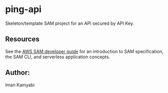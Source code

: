 # ping-api

Skeleton/template SAM project for an API secured by API Key.


## Resources

See the [AWS SAM developer guide](https://docs.aws.amazon.com/serverless-application-model/latest/developerguide/what-is-sam.html) for an introduction to SAM specification, the SAM CLI, and serverless application concepts.

## Author:
Iman Kamyabi